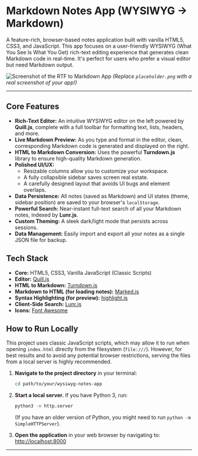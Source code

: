 # Markdown Notes App (WYSIWYG -> Markdown)

A feature-rich, browser-based notes application built with vanilla HTML5, CSS3, and JavaScript. This app focuses on a user-friendly WYSIWYG (What You See Is What You Get) rich-text editing experience that generates clean Markdown code in real-time. It's perfect for users who prefer a visual editor but need Markdown output.

![Screenshot of the RTF to Markdown App](placeholder.png)
*(Replace `placeholder.png` with a real screenshot of your app!)*

---

## Core Features

-   **Rich-Text Editor:** An intuitive WYSIWYG editor on the left powered by **Quill.js**, complete with a full toolbar for formatting text, lists, headers, and more.
-   **Live Markdown Preview:** As you type and format in the editor, clean, corresponding Markdown code is generated and displayed on the right.
-   **HTML to Markdown Conversion:** Uses the powerful **Turndown.js** library to ensure high-quality Markdown generation.
-   **Polished UI/UX:**
    -   Resizable columns allow you to customize your workspace.
    -   A fully collapsible sidebar saves screen real estate.
    -   A carefully designed layout that avoids UI bugs and element overlaps.
-   **Data Persistence:** All notes (saved as Markdown) and UI states (theme, sidebar position) are saved to your browser's `localStorage`.
-   **Powerful Search:** Near-instant full-text search of all your Markdown notes, indexed by **Lunr.js**.
-   **Custom Theming:** A sleek dark/light mode that persists across sessions.
-   **Data Management:** Easily import and export all your notes as a single JSON file for backup.

## Tech Stack

-   **Core:** HTML5, CSS3, Vanilla JavaScript (Classic Scripts)
-   **Editor:** [Quill.js](https://quilljs.com/)
-   **HTML to Markdown:** [Turndown.js](https://github.com/mixmark-io/turndown)
-   **Markdown to HTML (for loading notes):** [Marked.js](https://marked.js.org/)
-   **Syntax Highlighting (for preview):** [highlight.js](https://highlightjs.org/)
-   **Client-Side Search:** [Lunr.js](https://lunrjs.com/)
-   **Icons:** [Font Awesome](https://fontawesome.com/)

## How to Run Locally

This project uses classic JavaScript scripts, which may allow it to run when opening `index.html` directly from the filesystem (`file:///`). However, for best results and to avoid any potential browser restrictions, serving the files from a local server is highly recommended.

1.  **Navigate to the project directory** in your terminal:
    ```bash
    cd path/to/your/wysiwyg-notes-app
    ```

2.  **Start a local server.** If you have Python 3, run:
    ```bash
    python3 -m http.server
    ```
    (If you have an older version of Python, you might need to run `python -m SimpleHTTPServer`).

3.  **Open the application** in your web browser by navigating to:
    [http://localhost:8000](http://localhost:8000)

---
